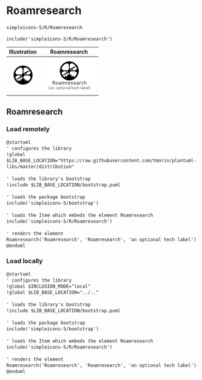 # Roamresearch


```text
simpleicons-5/R/Roamresearch
```

```text
include('simpleicons-5/R/Roamresearch')
```



| Illustration | Roamresearch |
| :---: | :---: |
| ![illustration for Illustration](../../simpleicons-5/R/Roamresearch.png) | ![illustration for Roamresearch](../../simpleicons-5/R/Roamresearch.Local.png) |




## Roamresearch

### Load remotely
```plantuml
@startuml
' configures the library
!global $LIB_BASE_LOCATION="https://raw.githubusercontent.com/tmorin/plantuml-libs/master/distribution"

' loads the library's bootstrap
!include $LIB_BASE_LOCATION/bootstrap.puml

' loads the package bootstrap
include('simpleicons-5/bootstrap')

' loads the Item which embeds the element Roamresearch
include('simpleicons-5/R/Roamresearch')

' renders the element
Roamresearch('Roamresearch', 'Roamresearch', 'an optional tech label')
@enduml
```

### Load locally
```plantuml
@startuml
' configures the library
!global $INCLUSION_MODE="local"
!global $LIB_BASE_LOCATION="../.."

' loads the library's bootstrap
!include $LIB_BASE_LOCATION/bootstrap.puml

' loads the package bootstrap
include('simpleicons-5/bootstrap')

' loads the Item which embeds the element Roamresearch
include('simpleicons-5/R/Roamresearch')

' renders the element
Roamresearch('Roamresearch', 'Roamresearch', 'an optional tech label')
@enduml
```

